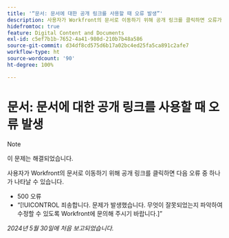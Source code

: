 ```yaml
---
title: '“문서: 문서에 대한 공개 링크를 사용할 때 오류 발생”'
description: 사용자가 Workfront의 문서로 이동하기 위해 공개 링크를 클릭하면 오류가 나타날 수 있습니다.
hidefromtoc: true
feature: Digital Content and Documents
exl-id: c5ef7b1b-7652-4a41-980d-210b7b48a586
source-git-commit: d34df8cd575d6b17a02bc4ed25fa5ca891c2afe7
workflow-type: ht
source-wordcount: '90'
ht-degree: 100%

---
```


# 문서: 문서에 대한 공개 링크를 사용할 때 오류 발생

>[!NOTE]
>
>이 문제는 해결되었습니다.

사용자가 Workfront의 문서로 이동하기 위해 공개 링크를 클릭하면 다음 오류 중 하나가 나타날 수 있습니다.

* 500 오류
* “[!UICONTROL 죄송합니다. 문제가 발생했습니다. 무엇이 잘못되었는지 파악하여 수정할 수 있도록 Workfront에 문의해 주시기 바랍니다.]”


_2024년 5월 30일에 처음 보고되었습니다._
